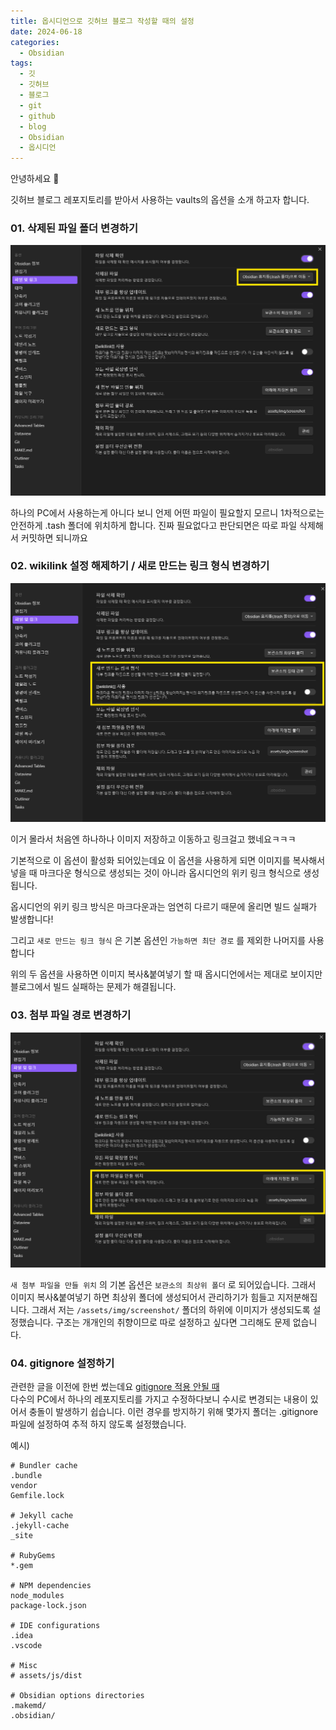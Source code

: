 ```yaml
---
title: 옵시디언으로 깃허브 블로그 작성할 때의 설정
date: 2024-06-18
categories:
  - Obsidian
tags:
  - 깃
  - 깃허브
  - 블로그
  - git
  - github
  - blog
  - Obsidian
  - 옵시디언
---
```

안녕하세요 🐸

깃허브 블로그 레포지토리를 받아서 사용하는 vaults의 옵션을 소개 하고자 합니다.

### 01. 삭제된 파일 폴더 변경하기
![](/assets/img/screenshot/Pasted%20image%2020240618112327.png) 

하나의 PC에서 사용하는게 아니다 보니 언제 어떤 파일이 필요할지 모르니 1차적으로는 안전하게 .tash 폴더에 위치하게 합니다.
진짜 필요없다고 판단되면은 따로 파일 삭제해서 커밋하면 되니까요

### 02. wikilink 설정 해제하기 / 새로 만드는 링크 형식 변경하기
![](/assets/img/screenshot/Pasted%20image%2020240618130505.png) 

이거 몰라서 처음엔 하나하나 이미지 저장하고 이동하고 링크걸고 했네요ㅋㅋㅋ

기본적으로 이 옵션이 활성화 되어있는데요 이 옵션을 사용하게 되면 이미지를 복사해서 넣을 때 마크다운 형식으로 생성되는 것이 아니라 옵시디언의 위키 링크 형식으로 생성됩니다.

옵시디언의 위키 링크 방식은 마크다운과는 엄연히 다르기 때문에 올리면 빌드 실패가 발생합니다!

그리고 `새로 만드는 링크 형식` 은 기본 옵션인 `가능하면 최단 경로` 를 제외한 나머지를 사용합니다

위의 두 옵션을 사용하면 이미지 복사&붙여넣기 할 때 옵시디언에서는 제대로 보이지만 블로그에서 빌드 실패하는 문제가 해결됩니다.

### 03. 첨부 파일 경로 변경하기
![](/assets/img/screenshot/Pasted%20image%2020240618131622.png)  

`새 첨부 파일을 만들 위치` 의 기본 옵션은 `보관소의 최상위 폴더` 로 되어있습니다.
그래서 이미지 복사&붙여넣기 하면 최상위 폴더에 생성되어서 관리하기가 힘들고 지저분해집니다.
그래서 저는 `/assets/img/screenshot/` 폴더의 하위에 이미지가 생성되도록 설정했습니다.
구조는 개개인의 취향이므로 따로 설정하고 싶다면 그리해도 문제 없습니다.

### 04. gitignore 설정하기
관련한 글을 이전에 한번 썼는데요  [gitignore 적용 안될 때](https://codingkermit.github.io/posts/gitignore/)  
다수의 PC에서 하나의 레포지토리를 가지고 수정하다보니 수시로 변경되는 내용이 있어서 충돌이 발생하기 쉽습니다.
이런 경우를 방지하기 위해 몇가지 폴더는 .gitignore 파일에 설정하여 추적 하지 않도록 설정했습니다.

예시) 
```
# Bundler cache
.bundle
vendor
Gemfile.lock

# Jekyll cache
.jekyll-cache
_site

# RubyGems
*.gem

# NPM dependencies
node_modules
package-lock.json

# IDE configurations
.idea
.vscode

# Misc
# assets/js/dist

# Obsidian options directories
.makemd/
.obsidian/
```